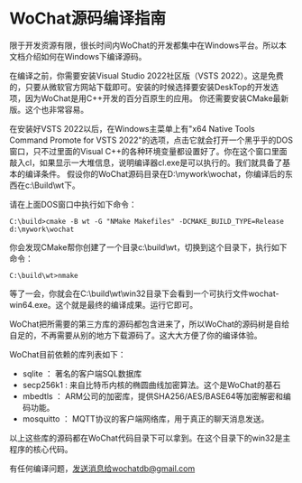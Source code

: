 # WoChat源码编译指南

限于开发资源有限，很长时间内WoChat的开发都集中在Windows平台。所以本文档介绍如何在Windows下编译源码。

在编译之前，你需要安装Visual Studio 2022社区版（VSTS 2022）。这是免费的，只要从微软官方网站下载即可。安装的时候选择要安装DeskTop的开发选项，因为WoChat是用C++开发的百分百原生的应用。
你还需要安装CMake最新版。这个也非常容易。

在安装好VSTS 2022以后，在Windows主菜单上有"x64 Native Tools Command Promote for VSTS 2022"的选项，点击它就会打开一个黑乎乎的DOS窗口，只不过里面的Visual C++的各种环境变量都设置好了。你在这个窗口里面敲入cl，如果显示一大堆信息，说明编译器cl.exe是可以执行的。我们就具备了基本的编译条件。 假设你的WoChat源码目录在D:\mywork\wochat，你编译后的东西在c:\Build\wt下。

请在上面DOS窗口中执行如下命令：
```
C:\build>cmake -B wt -G "NMake Makefiles" -DCMAKE_BUILD_TYPE=Release d:\mywork\wochat
```
你会发现CMake帮你创建了一个目录c:\build\wt，切换到这个目录下，执行如下命令：
```
C:\build\wt>nmake
```
等了一会，你就会在C:\build\wt\win32目录下会看到一个可执行文件wochat-win64.exe。这个就是最终的编译成果。运行它即可。

WoChat把所需要的第三方库的源码都包含进来了，所以WoChat的源码树是自给自足的，不再需要从别的地方下载源码了。这大大方便了你的编译体验。

WoChat目前依赖的库列表如下：
- sqlite ： 著名的客户端SQL数据库
- secp256k1 : 来自比特币内核的椭圆曲线加密算法。这个是WoChat的基石
- mbedtls ： ARM公司的加密库，提供SHA256/AES/BASE64等加密解密和编码功能。
- mosquitto ： MQTT协议的客户端网络库，用于真正的聊天消息发送。

以上这些库的源码都在WoChat代码目录下可以拿到。在这个目录下的win32是主程序的核心代码。

有任何编译问题，发送消息给wochatdb@gmail.com

